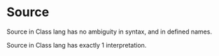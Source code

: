 # Source

Source in Class lang has no ambiguity in syntax, and in defined names.

Source in Class lang has exactly 1 interpretation.